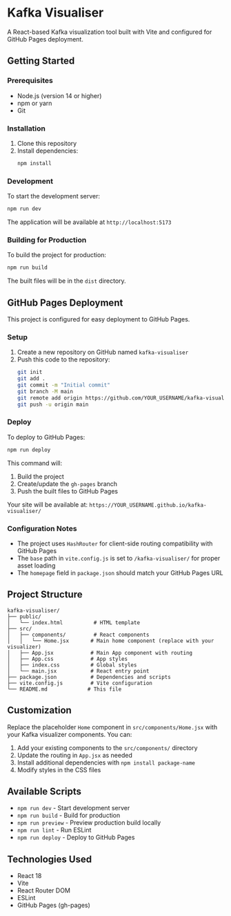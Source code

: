 # Kafka Visualiser

A React-based Kafka visualization tool built with Vite and configured for GitHub Pages deployment.

## Getting Started

### Prerequisites

- Node.js (version 14 or higher)
- npm or yarn
- Git

### Installation

1. Clone this repository
2. Install dependencies:
   ```bash
   npm install
   ```

### Development

To start the development server:

```bash
npm run dev
```

The application will be available at `http://localhost:5173`

### Building for Production

To build the project for production:

```bash
npm run build
```

The built files will be in the `dist` directory.

## GitHub Pages Deployment

This project is configured for easy deployment to GitHub Pages.

### Setup

1. Create a new repository on GitHub named `kafka-visualiser`
2. Push this code to the repository:
   ```bash
   git init
   git add .
   git commit -m "Initial commit"
   git branch -M main
   git remote add origin https://github.com/YOUR_USERNAME/kafka-visualiser.git
   git push -u origin main
   ```

### Deploy

To deploy to GitHub Pages:

```bash
npm run deploy
```

This command will:
1. Build the project
2. Create/update the `gh-pages` branch
3. Push the built files to GitHub Pages

Your site will be available at: `https://YOUR_USERNAME.github.io/kafka-visualiser/`

### Configuration Notes

- The project uses `HashRouter` for client-side routing compatibility with GitHub Pages
- The `base` path in `vite.config.js` is set to `/kafka-visualiser/` for proper asset loading
- The `homepage` field in `package.json` should match your GitHub Pages URL

## Project Structure

```
kafka-visualiser/
├── public/
│   └── index.html          # HTML template
├── src/
│   ├── components/         # React components
│   │   └── Home.jsx       # Main home component (replace with your visualizer)
│   ├── App.jsx            # Main App component with routing
│   ├── App.css            # App styles
│   ├── index.css          # Global styles
│   └── main.jsx           # React entry point
├── package.json           # Dependencies and scripts
├── vite.config.js         # Vite configuration
└── README.md             # This file
```

## Customization

Replace the placeholder `Home` component in `src/components/Home.jsx` with your Kafka visualizer components. You can:

1. Add your existing components to the `src/components/` directory
2. Update the routing in `App.jsx` as needed
3. Install additional dependencies with `npm install package-name`
4. Modify styles in the CSS files

## Available Scripts

- `npm run dev` - Start development server
- `npm run build` - Build for production
- `npm run preview` - Preview production build locally
- `npm run lint` - Run ESLint
- `npm run deploy` - Deploy to GitHub Pages

## Technologies Used

- React 18
- Vite
- React Router DOM
- ESLint
- GitHub Pages (gh-pages)
